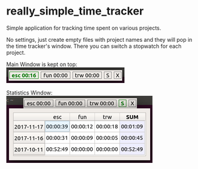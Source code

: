# really_simple_time_tracker
Simple application for tracking time spent on various projects.

No settings, just create empty files with project names and they will pop in the time tracker's window. There you can switch a stopwatch for each project.

Main Window is kept on top:<br/>
![Main Window](https://github.com/michalfapso/really_simple_time_tracker/raw/master/doc/main.png)

Statistics Window:<br/>
![Statistics Window](https://github.com/michalfapso/really_simple_time_tracker/raw/master/doc/stats.png)

